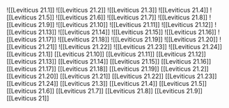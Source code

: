 ![[Leviticus 21.1]]
![[Leviticus 21.2]]
![[Leviticus 21.3]]
![[Leviticus 21.4]]
![[Leviticus 21.5]]
![[Leviticus 21.6]]
![[Leviticus 21.7]]
![[Leviticus 21.8]]
![[Leviticus 21.9]]
![[Leviticus 21.10]]
![[Leviticus 21.11]]
![[Leviticus 21.12]]
![[Leviticus 21.13]]
![[Leviticus 21.14]]
![[Leviticus 21.15]]
![[Leviticus 21.16]]
![[Leviticus 21.17]]
![[Leviticus 21.18]]
![[Leviticus 21.19]]
![[Leviticus 21.20]]
![[Leviticus 21.21]]
![[Leviticus 21.22]]
![[Leviticus 21.23]]
![[Leviticus 21.24]]
[[Leviticus 21.1]]
[[Leviticus 21.10]]
[[Leviticus 21.11]]
[[Leviticus 21.12]]
[[Leviticus 21.13]]
[[Leviticus 21.14]]
[[Leviticus 21.15]]
[[Leviticus 21.16]]
[[Leviticus 21.17]]
[[Leviticus 21.18]]
[[Leviticus 21.19]]
[[Leviticus 21.2]]
[[Leviticus 21.20]]
[[Leviticus 21.21]]
[[Leviticus 21.22]]
[[Leviticus 21.23]]
[[Leviticus 21.24]]
[[Leviticus 21.3]]
[[Leviticus 21.4]]
[[Leviticus 21.5]]
[[Leviticus 21.6]]
[[Leviticus 21.7]]
[[Leviticus 21.8]]
[[Leviticus 21.9]]
[[Leviticus 21]]
